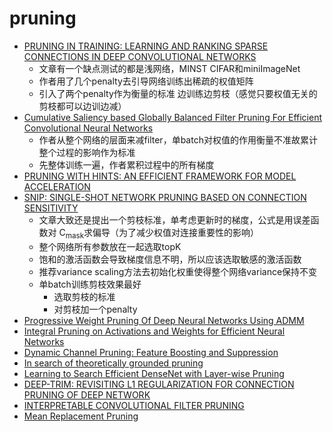 # pruning
* [PRUNING IN TRAINING: LEARNING AND RANKING SPARSE CONNECTIONS IN DEEP CONVOLUTIONAL NETWORKS ](https://openreview.net/forum?id=r1GgDj0cKX)
  * 文章有一个缺点测试的都是浅网络，MINST CIFAR和miniImageNet
  * 作者用了几个penalty去引导网络训练出稀疏的权值矩阵
  * 引入了两个penalty作为衡量的标准 边训练边剪枝（感觉只要权值无关的剪枝都可以边训边减）
* [Cumulative Saliency based Globally Balanced Filter Pruning For Efficient Convolutional Neural Networks ](https://openreview.net/forum?id=H1fevoAcKX)
  * 作者从整个网络的层面来减filter，单batch对权值的作用衡量不准故累计整个过程的影响作为标准
  * 先整体训练一遍，作者累积过程中的所有梯度
* [PRUNING WITH HINTS: AN EFFICIENT FRAMEWORK FOR MODEL ACCELERATION](https://openreview.net/forum?id=Hyffti0ctQ)
* [SNIP: SINGLE-SHOT NETWORK PRUNING BASED ON CONNECTION SENSITIVITY](https://openreview.net/forum?id=B1VZqjAcYX)
  * 文章大致还是提出一个剪枝标准，单考虑更新时的梯度，公式是用误差函数对 C<sub>mask</sub>求偏导（为了减少权值对连接重要性的影响）
  * 整个网络所有参数放在一起选取topK
  * 饱和的激活函数会导致梯度信息不明，所以应该选取敏感的激活函数
  * 推荐variance scaling方法去初始化权重使得整个网络variance保持不变
  * 单batch训练剪枝效果最好
    * 选取剪枝的标准
    * 对剪枝加一个penalty
* [Progressive Weight Pruning Of Deep Neural Networks Using ADMM](https://openreview.net/forum?id=rygo9iR9F7)
* [Integral Pruning on Activations and Weights for Efficient Neural Networks](https://openreview.net/forum?id=HyevnsCqtQ)
* [Dynamic Channel Pruning: Feature Boosting and Suppression ](https://openreview.net/forum?id=BJxh2j0qYm)
* [In search of theoretically grounded pruning](https://openreview.net/forum?id=SkfQAiA9YX)
* [Learning to Search Efficient DenseNet with Layer-wise Pruning](https://openreview.net/forum?id=r1fWmnR5tm)
* [DEEP-TRIM: REVISITING L1 REGULARIZATION FOR CONNECTION PRUNING OF DEEP NETWORK](https://openreview.net/forum?id=r1exVhActQ)
* [INTERPRETABLE CONVOLUTIONAL FILTER PRUNING](https://openreview.net/forum?id=BJ4BVhRcYX)
* [Mean Replacement Pruning](https://openreview.net/forum?id=BJxRVnC5Fm)
